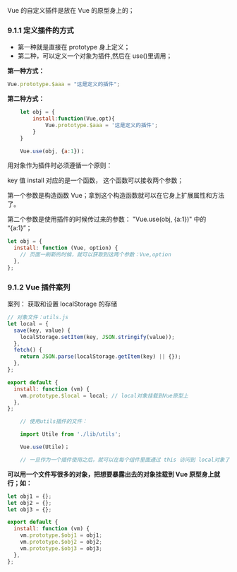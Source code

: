 Vue 的自定义插件是放在 Vue 的原型身上的；

### 9.1.1 定义插件的方式

- 第一种就是直接在 prototype 身上定义；
- 第二种，可以定义一个对象为插件,然后在 use()里调用；

**第一种方式：**

```js
Vue.prototype.$aaa = "这是定义的插件";
```

**第二种方式：**

```js
    let obj = {
        install:function(Vue,opt){
            Vue.prototype.$aaa = '这是定义的插件';
        }
    }

    Vue.use(obj, {a:1})；
```

用对象作为插件时必须遵循一个原则：

key 值 install 对应的是一个函数， 这个函数可以接收两个参数；

第一个参数是构造函数 Vue；拿到这个构造函数就可以在它身上扩展属性和方法了。

第二个参数是使用插件的时候传过来的参数： "Vue.use(obj, {a:1})" 中的 “{a:1}”；

```js
let obj = {
  install: function (Vue, option) {
    // 页面一刷新的时候，就可以获取到这两个参数：Vue,option
  },
};
```

### 9.1.2 Vue 插件案列

案列： 获取和设置 localStorage 的存储

```js
// 对象文件：utils.js
let local = {
  save(key, value) {
    localStorage.setItem(key, JSON.stringify(value));
  },
  fetch() {
    return JSON.parse(localStorage.getItem(key) || {});
  },
};

export default {
  install: function (vm) {
    vm.prototype.$local = local; // local对象挂载到Vue原型上
  },
};
```

```js
    // 使用utils插件的文件：

    import Utile from './lib/utils';

    Vue.use(Utile)；

    // 一旦作为一个插件使用之后，就可以在每个组件里面通过 this 访问到 local对象了
```

**可以用一个文件写很多的对象，把想要暴露出去的对象挂载到 Vue 原型身上就行；如：**

```js
let obj1 = {};
let obj2 = {};
let obj3 = {};

export default {
  install: function (vm) {
    vm.prototype.$obj1 = obj1;
    vm.prototype.$obj2 = obj2;
    vm.prototype.$obj3 = obj3;
  },
};
```
